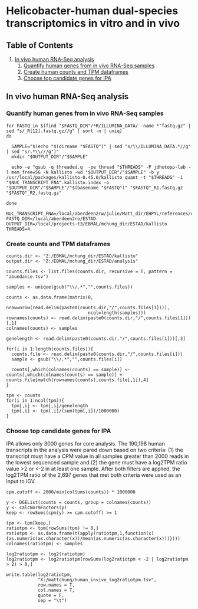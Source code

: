 # Helicobacter-human dual-species transcriptomics in vitro and in vivo

## Table of Contents
1. [In vivo human RNA-Seq analysis](#invivohuman)
    1. [Quantify human genes from in vivo RNA-Seq samples](#invivohuman_quant)
    2. [Create human counts and TPM dataframes](#invivohuman_countstpm)
    3. [Choose top candidate genes for IPA](#invivohuman_filtergenes)

## In vivo human RNA-Seq analysis <a name="invivohuman"></a>
### Quantify human genes from in vivo RNA-Seq samples <a name="invivohuman_quant"></a>
```{bash}
for FASTQ in $(find "$FASTQ_DIR"/*R/ILLUMINA_DATA/ -name *"fastq.gz" | sed "s/_R[12].fastq.gz//g" | sort -n | uniq)
do

  SAMPLE="$(echo "$(dirname "$FASTQ")" | sed "s/\\/ILLUMINA_DATA.*//g" | sed "s/.*\\///g")"
  mkdir "$OUTPUT_DIR"/"$SAMPLE"
  
  echo -e "qsub -q threaded.q  -pe thread "$THREADS" -P jdhotopp-lab -l mem_free=5G -N kallisto -wd "$OUTPUT_DIR"/"$SAMPLE" -b y /usr/local/packages/kallisto-0.45.0/kallisto quant -t "$THREADS" -i "$NUC_TRANSCRIPT_FNA".kallisto.index -o "$OUTPUT_DIR"/"$SAMPLE"/"$(basename "$FASTQ")" "$FASTQ"_R1.fastq.gz "$FASTQ"_R2.fastq.gz"
  
done
```

```{bash}
NUC_TRANSCRIPT_FNA=/local/aberdeen2rw/julie/Matt_dir/EHPYL/references/combined_hsapiensGRCh38_hpylori26695.cds.fna
FASTQ_DIR=/local/aberdeen2ro/ESTAD
OUTPUT_DIR=/local/projects-t3/EBMAL/mchung_dir/ESTAD/kallisto
THREADS=4
```

### Create counts and TPM dataframes <a name="invivohuman_countstpm"></a>
```{r}
counts.dir <- "Z:/EBMAL/mchung_dir/ESTAD/kallisto"
output.dir <- "Z:/EBMAL/mchung_dir/ESTAD/analysis"

counts.files <- list.files(counts.dir, recursive = T, pattern = "abundance.tsv")

samples <- unique(gsub("\\/.*","",counts.files))

counts <- as.data.frame(matrix(0,
                               nrow=nrow(read.delim(paste0(counts.dir,"/",counts.files[1]))),
                               ncol=length(samples)))
rownames(counts) <- read.delim(paste0(counts.dir,"/",counts.files[1]))[,1]
colnames(counts) <- samples

genelength <- read.delim(paste0(counts.dir,"/",counts.files[1]))[,3]

for(i in 1:length(counts.files)){
  counts.file <- read.delim(paste0(counts.dir,"/",counts.files[i]))
  sample <- gsub("\\/.*","",counts.files[i])
  
  counts[,which(colnames(counts) == sample)] <- counts[,which(colnames(counts) == sample)] + counts.file[match(rownames(counts),counts.file[,1]),4]
}

tpm <- counts
for(i in 1:ncol(tpm)){
  tpm[,i] <- tpm[,i]/genelength
  tpm[,i] <- tpm[,i]/(sum(tpm[,i])/1000000)
}
```

### Choose top candidate genes for IPA <a name="invivohuman_filtergenes"></a>

IPA allows only 3000 genes for core analysis. The 190,198 human transcripts in the analysis were pared down based on two criteria: (1) the transcript must have a CPM value in all samples greater than 2000 reads in the lowest sequenced sample and (2) the gene must have a log2TPM ratio value >2 or <-2 in at least one sample. After both filters are applied, the log2TPM ratio of the 2,697 genes that met both criteria were used as an input to IGV.

```{r}
cpm.cutoff <- 2000/min(colSums(counts)) * 1000000

y <- DGEList(counts = counts, group = colnames(counts))
y <- calcNormFactors(y)
keep <- rowSums(cpm(y) >= cpm.cutoff) >= 1

tpm <- tpm[keep,]
ratiotpm <- tpm[rowSums(tpm) != 0,]
ratiotpm <- as.data.frame(t(apply(ratiotpm,1,function(x){as.numeric(as.character(x))/mean(as.numeric(as.character(x)))})))
colnames(ratiotpm) <- samples

log2ratiotpm <- log2(ratiotpm)
log2ratiotpm <- log2ratiotpm[rowSums(log2ratiotpm < -2 | log2ratiotpm > 2) > 0,]

write.table(log2ratiotpm,
            "X:/mattchung/human_invivo_log2ratiotpm.tsv",
            row.names = T,
            col.names = T,
            quote = F,
            sep = "\t")
```

